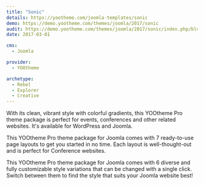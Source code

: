 ```yaml
---
title: "Sonic"
details: https://yootheme.com/joomla-templates/sonic
demo: https://demo.yootheme.com/themes/joomla/2017/sonic
audit: https://demo.yootheme.com/themes/joomla/2017/sonic/index.php/blog
date: 2017-03-01

cms: 
  - Joomla

provider:
  - YOOtheme

archetype:
  - Rebel
  - Explorer
  - Creative
---
```


With its clean, vibrant style with colorful gradients, this YOOtheme Pro theme package is perfect for events, conferences and other related websites. It's available for WordPress and Joomla.

This YOOtheme Pro theme package for Joomla comes with 7 ready-to-use page layouts to get you started in no time. Each layout is well-thought-out and is perfect for Conference websites.

This YOOtheme Pro theme package for Joomla comes with 6 diverse and fully customizable style variations that can be changed with a single click. Switch between them to find the style that suits your Joomla website best!

